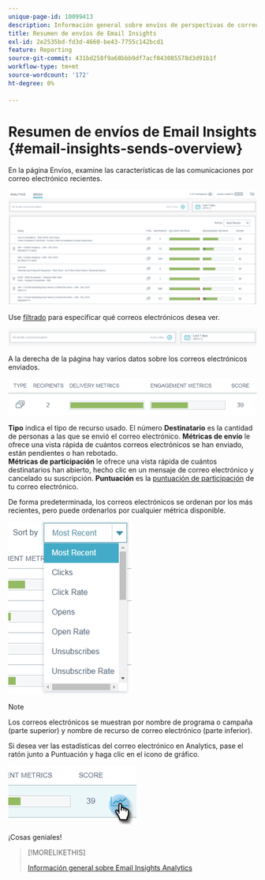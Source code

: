 ```yaml
---
unique-page-id: 10099413
description: Información general sobre envíos de perspectivas de correo electrónico - Documentos de Marketo - Documentación del producto
title: Resumen de envíos de Email Insights
exl-id: 2e2535bd-fd3d-4660-be43-7755c142bcd1
feature: Reporting
source-git-commit: 431bd258f9a68bbb9df7acf043085578d3d91b1f
workflow-type: tm+mt
source-wordcount: '172'
ht-degree: 0%

---
```


# Resumen de envíos de Email Insights {#email-insights-sends-overview}

En la página Envíos, examine las características de las comunicaciones por correo electrónico recientes.

![](assets/one.png)

Use [filtrado](/help/marketo/product-docs/reporting/email-insights/filtering-in-email-insights.md) para especificar qué correos electrónicos desea ver.

![](assets/filtering.png)

A la derecha de la página hay varios datos sobre los correos electrónicos enviados.

![](assets/two-1.png)

**Tipo** indica el tipo de recurso usado.
El número **Destinatario** es la cantidad de personas a las que se envió el correo electrónico.
**Métricas de envío** le ofrece una vista rápida de cuántos correos electrónicos se han enviado, están pendientes o han rebotado.\
**Métricas de participación** le ofrece una vista rápida de cuántos destinatarios han abierto, hecho clic en un mensaje de correo electrónico y cancelado su suscripción.
**Puntuación** es la [puntuación de participación](/help/marketo/product-docs/email-marketing/drip-nurturing/reports-and-notifications/understanding-the-engagement-score.md) de tu correo electrónico.

De forma predeterminada, los correos electrónicos se ordenan por los más recientes, pero puede ordenarlos por cualquier métrica disponible.

![](assets/three-1.png)

>[!NOTE]
>
>Los correos electrónicos se muestran por nombre de programa o campaña (parte superior) y nombre de recurso de correo electrónico (parte inferior).

Si desea ver las estadísticas del correo electrónico en Analytics, pase el ratón junto a Puntuación y haga clic en el icono de gráfico.

![](assets/five.png)

¡Cosas geniales!

>[!MORELIKETHIS]
>
>[Información general sobre Email Insights Analytics](/help/marketo/product-docs/reporting/email-insights/email-insights-analytics-overview.md)
